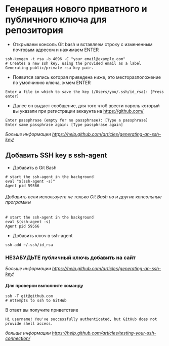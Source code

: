 # Генерация нового приватного и публичного ключа для репозитория
* Открываем консоль Git bash и вставляем строку с измененным почтовым адресом и нажимаем ENTER
```ch
ssh-keygen -t rsa -b 4096 -C "your_email@example.com"
# Creates a new ssh key, using the provided email as a label
Generating public/private rsa key pair.
```
* Появится запись которая приведена ниже, это месторазположение по умолчинию ключа, жмем ENTER
```ch
Enter a file in which to save the key (/Users/you/.ssh/id_rsa): [Press enter]
```
* Далее он выдаст сообщение, для того чтоб ввести пароль который вы указали при регистрации аккаунта на https://github.com/
```ch
Enter passphrase (empty for no passphrase): [Type a passphrase]
Enter same passphrase again: [Type passphrase again]
```
*Больше информации https://help.github.com/articles/generating-an-ssh-key/*

## Добавить SSH key в ssh-agent
* Добавить в Git Bash
```ch
# start the ssh-agent in the background
eval "$(ssh-agent -s)"
Agent pid 59566
```
###### Добавить если используете не только Git Bash но и другие консольные программы
```ch
# start the ssh-agent in the background
eval $(ssh-agent -s)
Agent pid 59566
```
* Добавить ключ в ssh-agent
```ch
ssh-add ~/.ssh/id_rsa
```
### НЕЗАБУДЬТЕ публичный ключь добавить на сайт

*Больше информации https://help.github.com/articles/generating-an-ssh-key/*

#### Для проверки выполните команду
```ch
ssh -T git@github.com
# Attempts to ssh to GitHub
```
В ответ вы получите приветствие
```ch
Hi username! You've successfully authenticated, but GitHub does not
provide shell access.
```
*больше информации https://help.github.com/articles/testing-your-ssh-connection/*


